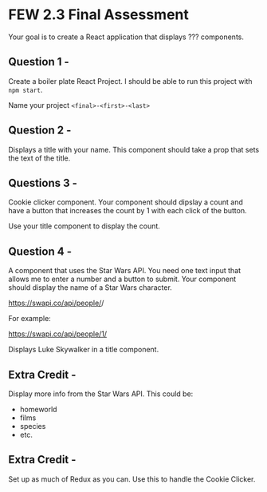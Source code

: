 # FEW 2.3 Final Assessment

Your goal is to create a React application that displays ??? components. 

## Question 1 - 

Create a boiler plate React Project. I should be able to run this project with `npm start`.

Name your project `<final>-<first>-<last>`

## Question 2 - 

Displays a title with your name. This component should take a prop that sets the text of the title. 

## Questions 3 - 

Cookie clicker component. Your component should dipslay a count and have a button that increases the count by 1 with each click of the button. 

Use your title component to display the count. 

## Question 4 - 

A component that uses the Star Wars API. You need one text input that allows me to enter a number and a button to submit. Your component should display the name of a Star Wars character. 

https://swapi.co/api/people/<number>/

For example: 

https://swapi.co/api/people/1/

Displays Luke Skywalker in a title component. 

## Extra Credit - 

Display more info from the Star Wars API. This could be: 

- homeworld
- films
- species 
- etc. 

## Extra Credit - 

Set up as much of Redux as you can. Use this to handle the Cookie Clicker. 

